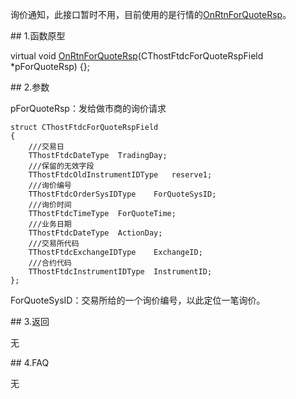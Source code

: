 <p>询价通知，此接口暂时不用，目前使用的是行情的<a href="../../../HQJK/CTHOSTFTDCMDSPI/ONRTNFORQUOTERSP/">OnRtnForQuoteRsp</a>。</p>
<span class="anchor" id="8b76fe07-f772-41d1-8eb3-d9b298c105fb"></span>
## 1.函数原型
<p>virtual void <a href="../../../HQJK/CTHOSTFTDCMDSPI/ONRTNFORQUOTERSP/">OnRtnForQuoteRsp</a>(CThostFtdcForQuoteRspField *pForQuoteRsp) {};</p>
<span class="anchor" id="1b307b16-5154-443b-81be-840c2aa8be4c"></span>
## 2.参数
<p>pForQuoteRsp：发给做市商的询价请求</p>
<pre><code>struct CThostFtdcForQuoteRspField
{
    ///交易日
    TThostFtdcDateType  TradingDay;
    ///保留的无效字段
    TThostFtdcOldInstrumentIDType   reserve1;
    ///询价编号
    TThostFtdcOrderSysIDType    ForQuoteSysID;
    ///询价时间
    TThostFtdcTimeType  ForQuoteTime;
    ///业务日期
    TThostFtdcDateType  ActionDay;
    ///交易所代码
    TThostFtdcExchangeIDType    ExchangeID;
    ///合约代码
    TThostFtdcInstrumentIDType  InstrumentID;
};
</code></pre>
<p>ForQuoteSysID：交易所给的一个询价编号，以此定位一笔询价。</p>
<span class="anchor" id="e30af934-8e5c-40b6-86b9-71ab7405f499"></span>
## 3.返回
<p>无</p>
<span class="anchor" id="61da782c-e4ac-4f81-8159-d1b8428e6339"></span>
## 4.FAQ
<p>无</p>
